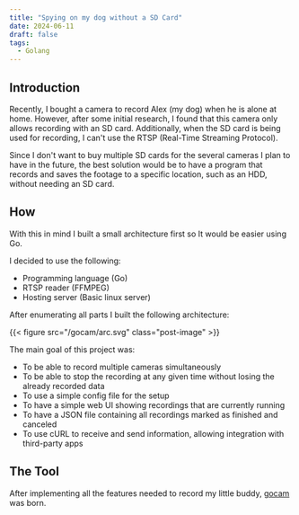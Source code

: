 ```yaml
---
title: "Spying on my dog without a SD Card"
date: 2024-06-11
draft: false
tags:
  - Golang
---
```


## Introduction

Recently, I bought a camera to record Alex (my dog) when he is alone at home. However, after some initial research, I found that this camera only allows recording with an SD card. Additionally, when the SD card is being used for recording, I can't use the RTSP (Real-Time Streaming Protocol).

Since I don't want to buy multiple SD cards for the several cameras I plan to have in the future, the best solution would be to have a program that records and saves the footage to a specific location, such as an HDD, without needing an SD card.

## How

With this in mind I built a small architecture first so It would be easier using Go.

I decided to use the following:
- Programming language (Go)
- RTSP reader (FFMPEG)
- Hosting server (Basic linux server)

After enumerating all parts I built the following architecture:

{{< figure src="/gocam/arc.svg" class="post-image" >}}

The main goal of this project was:
- To be able to record multiple cameras simultaneously
- To be able to stop the recording at any given time without losing the already recorded data
- To use a simple config file for the setup
- To have a simple web UI showing recordings that are currently running
- To have a JSON file containing all recordings marked as finished and canceled
- To use cURL to receive and send information, allowing integration with third-party apps

## The Tool

After implementing all the features needed to record my little buddy, [gocam](https://github.com/BrunoTeixeira1996/gocam) was born.